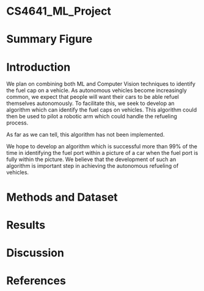 # CS4641_ML_Project


# Summary Figure

# Introduction
We plan on combining both ML and Computer Vision techniques to identify the fuel cap on a vehicle.  As autonomous vehicles become increasingly common, we expect that people will want their cars to be able refuel themselves autonomously.  To facilitate this, we seek to develop an algorithm which can identify the fuel caps on vehicles.  This algorithm could then be used to pilot a robotic arm which could handle the refueling process.  

As far as we can tell, this algorithm has not been implemented.

We hope to develop an algorithm which is successful more than 99% of the time in identifying the fuel port within a picture of a car when the fuel port is fully within the picture.  We believe that the development of such an algorithm is important step in achieving the autonomous refueling of vehicles.  

# Methods and Dataset

# Results 

# Discussion

# References
